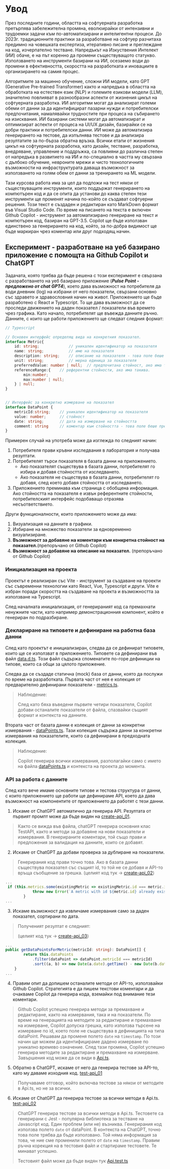 # Увод

През последните години, областта на софтуерната разработка претърпява забележителна промяна, еволюирайки от интензивни и трудоемки задачи към по-автоматизирани и интелигентни процеси. До 2023г. традиционните практики за разработване на софтуер разчитаха предимно на човешката експертиза, итеративно писане и преглеждане на код, изчерпателно тестване. Напредъкът на Изкуствения Интелект (ИИ) обаче, е на път коренно да промени съществуващото статукво. Използването на инструменти базирани на ИИ, осезаемо води до промени в ефективността, скоростта на разработката и иновациите в организирането на самия процес.

Алгоритмите за машинно обучение, сложни ИИ модели, като GPT (Generative Pre-trained Transformer) както и напредъка в областта на обработката на естествен език (NLP) и големите езикови модели (LLM), значително повлияват в разнообразни аспекти от жизнения цикъл на софтуерната разработка. ИИ алгоритми могат да анализират големи обеми от данни за да идентифицират пазарни нужди и потребителски предпочитания, намалявайки трудностите при процеса на събирането на изисквания. ИИ базирани системи могат да автоматизират и оптимизират аспекти от процеса на UI/UX дизайн, базирайки се на добри практики и потребителски данни. ИИ може да автоматизира генерирането на тестове, да изпълнява тестове и да анализира резултатите за по-бърза обратна връзка. Всички етапи от жизнения цикъл на софтуерната разработка, като дизайн, тестване, разработка, внедряване, управление и поддръжка, са повлияни до различна степен от напредъка в развитието на ИИ и по-специално в частта му свързана с дълбоко обучение, невроните мрежи и чисто технологичните възможности на инфраструктурата даваща възможност за използването на голям обем от данни за тренирането на ML модели.

Тази курсова работа има за цел да подложи на тест някои от съществуващите инструменти, които поддържат генерирането на компютърен код и да се опита да установи до каква степен тези инструменти ще променят начина по-който се създават софтуерни решения. Този текст е създаден и редактиран като MarkDown формат във Visual Studio Code. По време на писането на текста е включен Github Copilot - инструмент за автоматизирано генериране на текст и компютърен код, базиран на GPT-3.5. Copilot ще бъде използван единствено за генерирането на код, който, за по-добра видимост ще бъде маркиран чрез коментар или друг подходящ начин.

## Експеримент - разработване на уеб базирано приложение с помощта на Github Copilot и ChatGPT

Задачата, която трябва да бъде решена с този експеримент е свързана с разработването на уеб базирано приложение (***Pulse Point - предложено от chat GPT4***), което дава възможност на потребителя да води дневник (log) на избрани от него показатели, свързани основно със здравето и здравословния начин на живот. Приложението ще бъде разработено с React и Typescript. To ще дава възможност да се проследи движението на даден показател / показатели във времето чрез графика. Като начало, потребителят ще въвежда данните ръчно. Данните, с които ще работи приложението ще следват следния формат:

```typescript
// Typescript

// Основен интерфейс определящ вида на конкретния показател.
interface Metric{
    id: string;             // уникален идентификатор на показателя
    name: string;           // име на показателя
    description: string;    // описание на показателя - това поле беше препоръчано от Github Copilot
    unit: string;           // мерна единица за показателя
    preferredValue: number | null;  // предпочитана стойност, ако има такава.
    referenceRange:{    // референтни стойности, ако има такива.
        min:number;
        max:number | null;
    } | null;
}


// Интерфейс за конкретно измерване на показател
interface DataPoint {
    metricId:string;    // уникален идентификатор на показателя
    value: number;      // стойност
    date: string;       // дата на измерване на стойността
    comment: string     // коментар към стойността - това поле беше препоръчано от Github Copilot
}
```

Примерен случай на употреба може да изглежда по следният начин:

1. Потребителя прави кръвни изследвания в лаборатория и получава резултати.
2. Потребителят търси показателя в базата данни на приложението.
    * Ако показателят съществува в базата данни, потребителят го избира и добавя стойността от изследването.
    * Ако показателя не съществува в базата данни, потребителят го добавя, след което добавя стойността от изследването.
3. Приложението преминава към страница с обобщена информация. Ако стойността на показателя е извън референтните стойности, потребителският интерфейс подобаващо отразява несъответствието.

Други функционалности, които приложението може да има:
1. Визуализация на данните в графики.
2. Избиране на множество показатели за едновременно визуализиране.
3. **Възможност за добавяне на коментари към конкретна стойност на показател.**(препоръчано от Github Copilot)
4. **Възможност за добавяне на описание на показател.** (препоръчано от Github Copilot)

### Инициализация на проекта

Проектът е реализиран със Vite - инструмент за създаване на проекти със съвременни технологии като React, Vue, Typescript и други. Vite е избран поради скоростта на създаване на проекта и възможността за използване на Typescript.

След началната инициализация, от генерираният код са премахнати ненужните части, като например демонстрационния компонент, който е генериран по подразбиране.

### Деклариране на типовете и дефиниране на работна база данни

След като проектът е инициализиран, следва да се дефинират типовете, които ще се използват в приложението. Типовете са дефинирани във файл [data.d.ts](pulse-point-app/src/types/data.d.ts). Този файл съдържа споменатите по-горе дефиниции на типове, които са общи за цялото приложение.

Следва да се създаде статична (mock) база от данни, която да послужи по време на разработката. Първата част от нея е колекция от предварително дефинирани показатели - [metrics.ts](pulse-point-app/src/mockDB/metrics.ts).

> Наблюдение:
>
> След като бяха въведени първите четири показателя, Copilot добави останалите показатели от файла, спазвайки същият формат и контекста на данните.

Втората част от базата данни е колекция от данни за конкретни измервания - [dataPoints.ts](pulse-point-app/src/mockDB/dataPoints.ts). Тази колекция съдържа данни за конкретни измервания на показателите, които са дефинирани в предходната колекция.

> Наблюдение:
>
> Copilot генерира всички измервания, разполагайки само с името на файла [dataPoints.ts](pulse-point-app/src/mockDB/dataPoints.ts) и контекста на проекта до момента.

### API за работа с данните

След като вече имаме основните типове и тестова структура от данни, с които приложението ще работи ще дефинираме API, което да дава възможност на компонентите от приложението да работят с тези данни.

1. Искаме от ChatGPT автоматично да генерира API.
Резултата от първият промпт може да бъде видян на [create-api_01](/gpt_prompts/01.create-api_01.md).

>Както се вижда във файла, chatGPT генерира основния клас TestAPI, както и методи за добавяне на нови показатели и измервания. В генерираните коментари, той също прави и предложения за валидация на данните, които се добавят.

2. Искаме от ChatGPT да добави проверка за дублиране на показатели. 

> Генерирания код прави точно това. Ако в базата данни съществува показател със същият id, то той не се добавя и API-то връща съобщение за грешка.
> (целият код тук -> [create-api_02](/gpt_prompts/02.create-api_02.md))
```typescript
...
 if (this.metrics.some(existingMetric => existingMetric.id === metric.id)) {
            throw new Error(`A metric with id ${metric.id} already exists.`);
        }
...
```

3. Искаме възможност да извличаме измервания само за даден показател, сортирани по дата. 

> Полученият резултат е следният: 
>
>(целият код тук -> [create-api_03](/gpt_prompts/03.create-api_03.md))
```typescript
...
public getDataPointsForMetric(metricId: string): DataPoint[] {
        return this.dataPoints
            .filter(dataPoint => dataPoint.metricId === metricId)
            .sort((a, b) => new Date(a.date).getTime() - new Date(b.date).getTime());
    }
...
```

4. Правим опит да допишем останалите методи от API-то, използвайки  Github Copilot. Стратегията е да пишем текстови коментари и да очакваме Copilot да генерира кода, вземайки под внимание тези коментари.

> Github Copilot успешно генерира методи за премахване и редактиране, както на измервания, така и на показатели. По време на генерацията на методите за редактиране и премахване на измерване, Copilot допуска грешка, като използва търсене на измерване по id, което поле не съществува в дефиницията на типа dataPoint. Решавам да променя полето `date` на `timestamp`. По този начин ще можем да идентифицираме дадено измерване по уникално времево означение. След тази промяна, Copilot успешно генерира методите за редактиране и премахване на измерване. Завършения код може да се види в [Api.ts](pulse-point-app/src/Api.ts).

5. Обратно в ChatGPT, искаме от него да генерира тестове за API-то, като му даваме изходния код. [test-api_01](/gpt_prompts/04.test-api_01.md)

>Получаваме отговор, който включва тестове за някои от методите в Api.ts, но не за всички.

6. Искаме от ChatGPT да генерира тестове за всички методи в Api.ts. [test-api_02](/gpt_prompts/05.test-api_02.md)

> ChatGPT генерира тестове за всички методи в Api.ts. Тестовете са генерирани с Jest - популярна библиотека за тестване на Javascript код. Един проблем (или не) възниква. Генерирания код използва полето `date` от dataPoint. В контекста на ChatGPT, точно това поле трябва да бъде използвано. Той няма информация за това, че ние сме променили полето от `date` на `timestamp`. Правим ръчна корекция на в тестовия файл и стартираме тестовете. Те минават успешно.
>
> Тестовият файл може да бъде видян тук [Api.test.ts](/pulse-point-app/src/tests/Api.test.ts)








